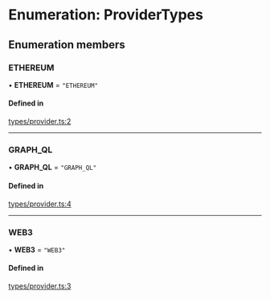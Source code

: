 # Enumeration: ProviderTypes

## Enumeration members

### ETHEREUM

• **ETHEREUM** = `"ETHEREUM"`

#### Defined in

[types/provider.ts:2](https://github.com/Hugoo/erc725.js/blob/e359ee6/src/types/provider.ts#L2)

___

### GRAPH\_QL

• **GRAPH\_QL** = `"GRAPH_QL"`

#### Defined in

[types/provider.ts:4](https://github.com/Hugoo/erc725.js/blob/e359ee6/src/types/provider.ts#L4)

___

### WEB3

• **WEB3** = `"WEB3"`

#### Defined in

[types/provider.ts:3](https://github.com/Hugoo/erc725.js/blob/e359ee6/src/types/provider.ts#L3)
